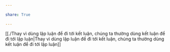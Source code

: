 ---  
share: True  
---  
[[./Thay vì dùng lập luận để đi tới kết luận, chúng ta thường dùng kết luận để đi tới lập luận|Thay vì dùng lập luận để đi tới kết luận, chúng ta thường dùng kết luận để đi tới lập luận]]  
